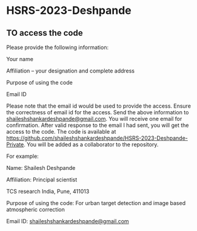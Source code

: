 # HSRS-2023-Deshpande
## TO access the code
Please provide the following information:

Your name

Affiliation – your designation and complete address

Purpose of using the code

Email ID 

Please note that the email id would be used to provide the access.  Ensure the correctness of email id for the access.  Send the above information to shaileshshankardeshpande@gmail.com.  You will receive one email for confirmation.  After valid response to the email I had sent, you will get the access to the code.  The code is available at https://github.com/shaileshshankardeshpande/HSRS-2023-Deshpande-Private.  You will be added as a collaborator to the repository.

For example:

Name:  Shailesh Deshpande

Affiliation:  Principal scientist

TCS research India, Pune, 411013

Purpose of using the code: For urban target detection and image based atmospheric correction

Email ID:  shaileshshankardeshpande@gmail.com
